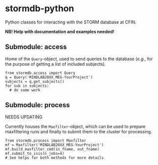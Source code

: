 stormdb-python
==============

Python classes for interacting with the STORM database at CFIN.

__NB! Help with documentation and examples needed!__

Submodule: access
-----------------

Home of the `Query`-object, used to send queries to the database (_e.g._, for the purpose of getting a list of included subjects).

```
from stormdb.access import Query
q = Query('MINDLAB20XX_MEG-YourProject')
subjects = q.get_subjects()
for sub in subjects:
  # do some work
```

Submodule: process
-----------------

NEEDS UPDATING

Currently houses the `Maxfilter`-object, which can be used to prepare maxfiltering runs and finally to submit them to the cluster for processing.

```
from stormdb.process import Maxfilter
mf = Maxfilter('MINDLAB20XX_MEG-YourProject')
mf.build_maxfilter_cmd(in_fname, out_fname)
mf.submit_to_isis(n_jobs=4)
# See helps for both methods for more details
```
